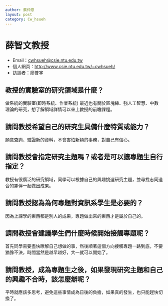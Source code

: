 ```yaml
---
author: 蔡仲恩
layout: post
category: Cw_hsueh
---
```


#  薛智文教授
- Email：cwhsueh@csie.ntu.edu.tw
- 個人網頁：<http://www.csie.ntu.edu.tw/~cwhsueh/>
- 訪談者：廖普宇

## 教授的實驗室的研究領域是什麼？
做系統的實驗室(即時系統、作業系統)
最近也有關於區塊練、強人工智慧、中數理論的研究，想了解領域詳情可以來上教授的前瞻課程。

## 請問教授希望自己的研究生具備什麼特質或能力？
願意查詢、驗證新的資料，不會害怕新穎的事務，對自己有信心。

## 請問教授會指定研究主題嗎？或者是可以讓專題生自行指定？
教授有很廣泛的研究領域，同學可以根據自己的興趣挑選研究主題，並尋找志同道合的夥伴一起做出成果。

## 請問教授認為為何專題對資訊系學生是必要的？
因為上課學的東西都是別人的成果，專題做出來的東西才是屬於自己的。

## 請問教授會建議學生們什麼時候開始接觸專題呢？
首先同學需要盡快瞭解自己想做的事，然後順著這個方向接觸專題一路到底，不要猶豫不決，時間當然是越早越好，大一就可以開始了。

## 請問教授，成為專題生之後，如果發現研究主題和自己的興趣不合時，該怎麼辦呢？
平時就應該多思考，避免這些事情成為日後的負擔，如果真的發生，也只能趕快切換了。

